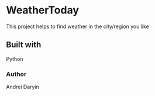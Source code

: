 <h1> WeatherToday </h1>
This project helps to find weather in the city/region you like
<h2> Built with </h2>
Python
<h3> Author </h3>
Andrei Daryin
